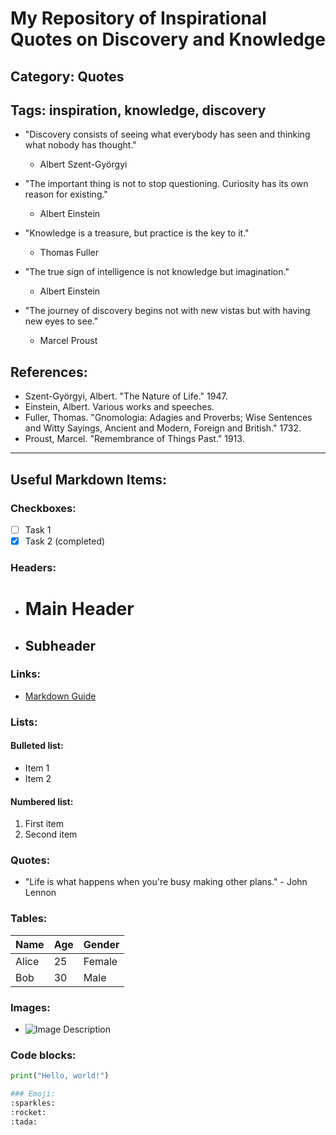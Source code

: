 # My Repository of Inspirational Quotes on Discovery and Knowledge

## Category: Quotes
## Tags: inspiration, knowledge, discovery

- "Discovery consists of seeing what everybody has seen and thinking what nobody has thought."  
  - Albert Szent-Györgyi

- "The important thing is not to stop questioning. Curiosity has its own reason for existing."  
  - Albert Einstein

- "Knowledge is a treasure, but practice is the key to it."  
  - Thomas Fuller

- "The true sign of intelligence is not knowledge but imagination."  
  - Albert Einstein

- "The journey of discovery begins not with new vistas but with having new eyes to see."  
  - Marcel Proust

## References:

- Szent-Györgyi, Albert. "The Nature of Life." 1947.
- Einstein, Albert. Various works and speeches.
- Fuller, Thomas. "Gnomologia: Adagies and Proverbs; Wise Sentences and Witty Sayings, Ancient and Modern, Foreign and British." 1732.
- Proust, Marcel. "Remembrance of Things Past." 1913.

---

## Useful Markdown Items:

### Checkboxes:
- [ ] Task 1
- [x] Task 2 (completed)

### Headers:
- # Main Header
- ## Subheader

### Links:
- [Markdown Guide](https://www.markdownguide.org/)

### Lists:
#### Bulleted list:
- Item 1
- Item 2
#### Numbered list:
1. First item
2. Second item

### Quotes:
- "Life is what happens when you're busy making other plans." - John Lennon

### Tables:
| Name  | Age | Gender |
|-------|-----|--------|
| Alice | 25  | Female |
| Bob   | 30  | Male   |

### Images:
- ![Image Description](image_url)

### Code blocks:
```python
print("Hello, world!")

### Emoji:
:sparkles:
:rocket:
:tada: